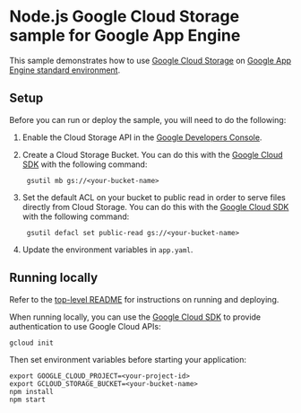 # Node.js Google Cloud Storage sample for Google App Engine

This sample demonstrates how to use [Google Cloud Storage](https://cloud.google.com/storage/)
on [Google App Engine standard environment](https://cloud.google.com/appengine).

## Setup

Before you can run or deploy the sample, you will need to do the following:

1. Enable the Cloud Storage API in the [Google Developers Console](https://console.developers.google.com/project/_/apiui/apiview/storage/overview).

1. Create a Cloud Storage Bucket. You can do this with the [Google Cloud SDK](https://cloud.google.com/sdk)
with the following command:

        gsutil mb gs://<your-bucket-name>

1. Set the default ACL on your bucket to public read in order to serve files
directly from Cloud Storage. You can do this with the [Google Cloud SDK](https://cloud.google.com/sdk)
with the following command:

        gsutil defacl set public-read gs://<your-bucket-name>

1. Update the environment variables in `app.yaml`.

## Running locally

Refer to the [top-level README](../../README.md) for instructions on running and
deploying.

When running locally, you can use the [Google Cloud SDK](https://cloud.google.com/sdk)
to provide authentication to use Google Cloud APIs:

    gcloud init

Then set environment variables before starting your application:

    export GOOGLE_CLOUD_PROJECT=<your-project-id>
    export GCLOUD_STORAGE_BUCKET=<your-bucket-name>
    npm install
    npm start
